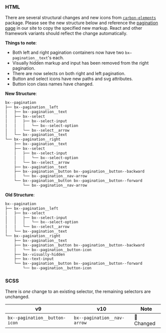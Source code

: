 ### HTML

There are several structural changes and new icons from
[`carbon-elements`](https://github.com/IBM/carbon-elements) package. Please see
the new structure below and reference the
[pagination page](https://next.carbondesignsystem.com/components/pagination/code)
in our site to copy the specified new markup. React and other framework variants
should reflect the change automatically.

**Things to note**:

- Both left and right pagination containers now have two `bx—pagination__text`'s
  each.
- Visually hidden markup and input has been removed from the right pagination.
- There are now selects on both right and left pagination.
- Button and select icons have new paths and svg attributes.
- Button icon class names have changed.

**New Structure**:

```bash
bx--pagination
├── bx--pagination__left
│   ├── bx--pagination__text
│   ├── bx--select
│   │   ├── bx--select-input
│   │   │   └── bx--select-option
│   │   └── bx--select__arrow
│   └── bx--pagination__text
└── bx--pagination__right
    ├── bx--pagination__text
    ├── bx--select
    │   ├── bx--select-input
    │   │   └── bx--select-option
    │   └── bx--select__arrow
    ├── bx--pagination__text
    ├── bx--pagination__button bx--pagination__button--backward
    │   └── bx--pagination__nav-arrow
    └── bx--pagination__button bx--pagination__button--forward
        └── bx--pagination__nav-arrow
```

**Old Structure**:

```bash
bx--pagination
├── bx--pagination__left
│   ├── bx--select
│   │   ├── bx--select-input
│   │   │   └── bx--select-option
│   │   └── bx--select__arrow
│   └── bx--pagination__text
└── bx--pagination__right
    ├── bx--pagination__text
    ├── bx--pagination__button bx--pagination__button--backward
    │   └── bx--pagination__button-icon
    ├── bx--visually-hidden
    ├── bx--text-input
    └── bx--pagination__button bx--pagination__button--forward
        └── bx--pagination__button-icon
```

### SCSS

There is _one_ change to an existing selector, the remaining selectors are
unchanged.

| v9                            | v10                         | Note           |
| ----------------------------- | --------------------------- | -------------- |
| `bx--pagination__button-icon` | `bx--pagination__nav-arrow` | :eyes: Changed |
